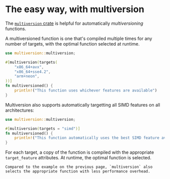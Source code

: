 # The easy way, with multiversion

The [`multiversion` crate](https://crates.io/crates/multiversion) is helpful for automatically *multiversioning* functions.

A multiversioned function is one that's compiled multiple times for any number of targets, with the optimal function selected at runtime.

```rust
use multiversion::multiversion;

#[multiversion(targets(
    "x86_64+avx",
    "x86_64+sse4.2",
    "arm+neon",
))]
fn multiversioned() {
    println!("This function uses whichever features are available")
}
```

Multiversion also supports automatically targetting all SIMD features on all architectures:
```rust
use multiversion::multiversion;

#[multiversion(targets = "simd")]
fn multiversioned() {
    println!("This function automatically uses the best SIMD feature available")
}
```

For each target, a copy of the function is compiled with the appropriate `target_feature` attributes.
At runtime, the optimal function is selected.

```admonish info
Compared to the example on the previous page, `multiversion` also selects the appropriate function with less performance overhead.
```

